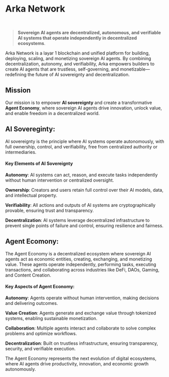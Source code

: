 # Arka Network

<br>

> **Sovereign AI agents are decentralized, autonomous, and verifiable AI systems that operate independently in decentralized ecosystems**.


Arka Network is a layar 1 blockchain and unified platform for building, deploying, scaling, and monetizing sovereign AI agents. By combining decentralization, autonomy, and verifiability, Arka empowers builders to create AI agents that are trustless, self-governing, and monetizable—redefining the future of AI sovereignty and decentralization.

## Mission
Our mission is to empower **AI sovereignty** and create a transformative **Agent Economy**, where sovereign AI agents drive innovation, unlock value, and enable freedom in a decentralized world.

## AI Sovereginty: 
AI sovereignty is the principle where AI systems operate autonomously, with full ownership, control, and verifiability, free from centralized authority or intermediaries.

#### Key Elements of AI Sovereignty
**Autonomy**: AI systems can act, reason, and execute tasks independently without human intervention or centralized oversight.

**Ownership**: Creators and users retain full control over their AI models, data, and intellectual property.

**Verifiability**: All actions and outputs of AI systems are cryptographically provable, ensuring trust and transparency.

**Decentralization**: AI systems leverage decentralized infrastructure to prevent single points of failure and control, ensuring resilience and fairness.

## Agent Ecomony: 
The Agent Economy is a decentralized ecosystem where sovereign AI agents act as economic entities, creating, exchanging, and monetizing value. These agents operate independently, performing tasks, executing transactions, and collaborating across industries like DeFi, DAOs, Gaming, and Content Creation.

#### Key Aspects of Agent Economy:
**Autonomy**: Agents operate without human intervention, making decisions and delivering outcomes.

**Value Creation**: Agents generate and exchange value through tokenized systems, enabling sustainable monetization.

**Collaboration**: Multiple agents interact and collaborate to solve complex problems and optimize workflows.

**Decentralization**: Built on trustless infrastructure, ensuring transparency, security, and verifiable execution.


The Agent Economy represents the next evolution of digital ecosystems, where AI agents drive productivity, innovation, and economic growth autonomously.

